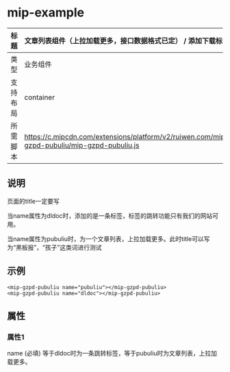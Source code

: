 # mip-example

标题|文章列表组件（上拉加载更多，接口数据格式已定） / 添加下载标签
----|----
类型|业务组件
支持布局|container
所需脚本| https://c.mipcdn.com/extensions/platform/v2/ruiwen.com/mip-gzpd-pubuliu/mip-gzpd-pubuliu.js |

## 说明

页面的title一定要写

当name属性为dldoc时，添加的是一条标签，标签的跳转功能只有我们的网站可用。

当name属性为pubuliu时，为一个文章列表，上拉加载更多。此时title可以写为“黑板报”，“孩子”这类词进行测试

## 示例


```
<mip-gzpd-pubuliu name="pubuliu"></mip-gzpd-pubuliu>
<mip-gzpd-pubuliu name="dldoc"></mip-gzpd-pubuliu>
```

## 属性

### 属性1

name (必填)  等于dldoc时为一条跳转标签，等于pubuliu时为文章列表，上拉加载更多。